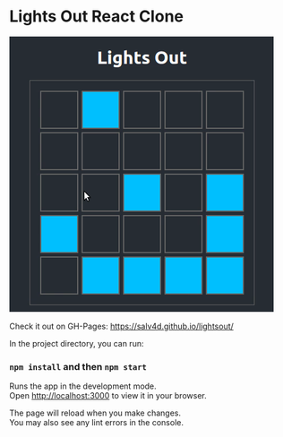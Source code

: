 # Lights Out React Clone

![Lights Out Game Demo](game.gif)

Check it out on GH-Pages: https://salv4d.github.io/lightsout/

In the project directory, you can run:

### `npm install` and then `npm start`

Runs the app in the development mode.\
Open [http://localhost:3000](http://localhost:3000) to view it in your browser.

The page will reload when you make changes.\
You may also see any lint errors in the console.
